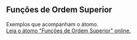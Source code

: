 ## Funções de Ordem Superior

Exemplos que acompanham o átomo.  
[Leia o átomo "Funções de Ordem Superior" online.](https://stepik.org/lesson/107892/step/1)